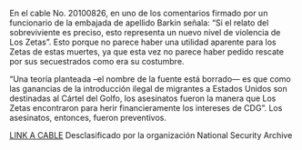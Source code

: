 <p>En el cable No. 20100826, en uno de los comentarios firmado por un funcionario de la embajada de apellido Barkin señala: “Si el relato del sobreviviente es preciso, esto representa un nuevo nivel de violencia de Los Zetas”. Esto porque no parece haber una utilidad aparente para los Zetas de estas muertes, ya que esta vez no parece haber pedido rescate por sus secuestrados como era su costumbre.</p>
<p>“Una teoría planteada –el nombre de la fuente está borrado— es que como las ganancias de la introducción ilegal de migrantes a Estados Unidos son destinadas al Cártel del Golfo, los asesinatos fueron la manera que Los Zetas encontraron para herir financieramente los intereses de CDG”. Los asesinatos, entonces, fueron preventivos.</p>

<p><a href="http://www2.gwu.edu/~nsarchiv/NSAEBB/NSAEBB445/docs/20100826.pdf">LINK A CABLE</a> Desclasificado por la organización National Security Archive</p>